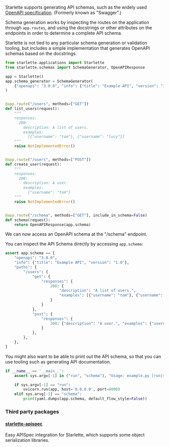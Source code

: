 Starlette supports generating API schemas, such as the widely used [OpenAPI
specification][openapi]. (Formerly known as "Swagger".)

Schema generation works by inspecting the routes on the application through
`app.routes`, and using the docstrings or other attributes on the endpoints
in order to determine a complete API schema.

Starlette is not tied to any particular schema generation or validation tooling,
but includes a simple implementation that generates OpenAPI schemas based on
the docstrings.

```python
from starlette.applications import Starlette
from starlette.schemas import SchemaGenerator, OpenAPIResponse

app = Starlette()
app.schema_generator = SchemaGenerator(
    {"openapi": "3.0.0", "info": {"title": "Example API", "version": "1.0"}}
)


@app.route("/users", methods=["GET"])
def list_users(request):
    """
    responses:
      200:
        description: A list of users.
        examples:
          [{"username": "tom"}, {"username": "lucy"}]
    """
    raise NotImplementedError()


@app.route("/users", methods=["POST"])
def create_user(request):
    """
    responses:
      200:
        description: A user.
        examples:
          {"username": "tom"}
    """
    raise NotImplementedError()


@app.route("/schema", methods=["GET"], include_in_schema=False)
def schema(request):
    return OpenAPIResponse(app.schema)
```

We can now access an OpenAPI schema at the "/schema" endpoint.

You can inspect the API Schema directly by accessing `app.schema`:

```python
assert app.schema == {
    "openapi": "3.0.0",
    "info": {"title": "Example API", "version": "1.0"},
    "paths": {
        "/users": {
            "get": {
                "responses": {
                    200: {
                        "description": "A list of users.",
                        "examples": [{"username": "tom"}, {"username": "lucy"}],
                    }
                }
            },
            "post": {
                "responses": {
                    200: {"description": "A user.", "examples": {"username": "tom"}}
                }
            },
        },
    },
}
```

You might also want to be able to print out the API schema, so that you can
use tooling such as generating API documentation.

```python
if __name__ == '__main__':
    assert sys.argv[-1] in ("run", "schema"), "Usage: example.py [run|schema]"

    if sys.argv[-1] == "run":
        uvicorn.run(app, host='0.0.0.0', port=8000)
    elif sys.arvg[-1] == "schema":
        print(yaml.dumps(app.schema, default_flow_style=False))
```

### Third party packages

#### [starlette-apispec][starlette-apispec]

Easy APISpec integration for Starlette, which supports some object serialization libraries.

[openapi]: https://github.com/OAI/OpenAPI-Specification
[starlette-apispec]: https://github.com/Woile/starlette-apispec
